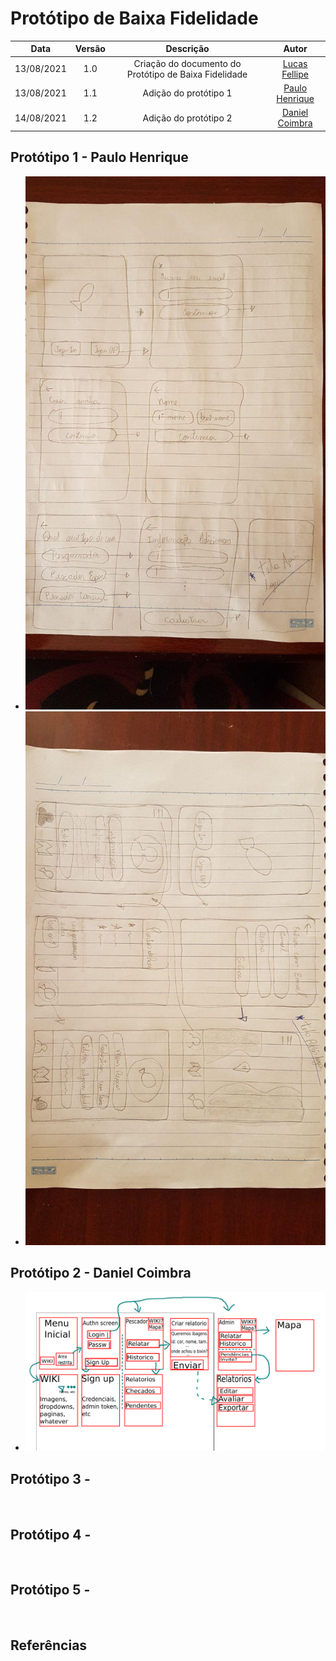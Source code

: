 # Protótipo de Baixa Fidelidade

| Data       | Versão | Descrição            | Autor             |
|:----------:|:------:|:--------------------:|:-----------------:|
| 13/08/2021 | 1.0 | Criação do documento do Protótipo de Baixa Fidelidade  | [Lucas Fellipe](https://github.com/lucasfcm9) |
| 13/08/2021 | 1.1 | Adição do protótipo 1  | [Paulo Henrique](https://github.com/phrezende-eng) |
| 14/08/2021 | 1.2 | Adição do protótipo 2  | [Daniel Coimbra](https://github.com/DanielCoimbra) |

## Protótipo 1 - Paulo Henrique
- ![1](/docs/Assets/Images/LowFidelityPrototype/PauloHenrique/1.jpg)
- ![2](/docs/Assets/Images/LowFidelityPrototype/PauloHenrique/2.jpg)
## Protótipo 2 - Daniel Coimbra
- ![1](/docs/Assets/Images/LowFidelityPrototype/DanielCoimbra/lofi_prototype.png)

## Protótipo 3 - <nome>
![]()

## Protótipo 4 - <nome>
![]()

## Protótipo 5 - <nome>
![]()


## Referências
